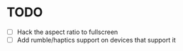 # TODO

- [ ] Hack the aspect ratio to fullscreen
- [ ] Add rumble/haptics support on devices that support it